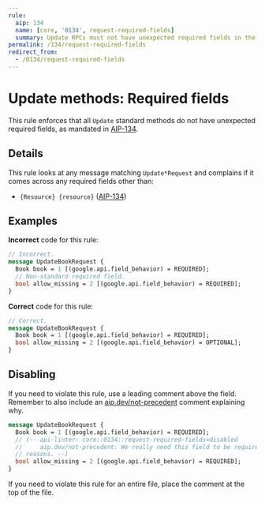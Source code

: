 ```yaml
---
rule:
  aip: 134
  name: [core, '0134', request-required-fields]
  summary: Update RPCs must not have unexpected required fields in the request.
permalink: /134/request-required-fields
redirect_from:
  - /0134/request-required-fields
---
```


# Update methods: Required fields

This rule enforces that all `Update` standard methods do not have unexpected
required fields, as mandated in [AIP-134][].

## Details

This rule looks at any message matching `Update*Request` and complains if it
comes across any required fields other than:

- `{Resource} {resource}` ([AIP-134][])

## Examples

**Incorrect** code for this rule:

```proto
// Incorrect.
message UpdateBookRequest {
  Book book = 1 [(google.api.field_behavior) = REQUIRED];
  // Non-standard required field.
  bool allow_missing = 2 [(google.api.field_behavior) = REQUIRED];
}
```

**Correct** code for this rule:

```proto
// Correct.
message UpdateBookRequest {
  Book book = 1 [(google.api.field_behavior) = REQUIRED];
  bool allow_missing = 2 [(google.api.field_behavior) = OPTIONAL];
}
```

## Disabling

If you need to violate this rule, use a leading comment above the field.
Remember to also include an [aip.dev/not-precedent][] comment explaining why.

```proto
message UpdateBookRequest {
  Book book = 1 [(google.api.field_behavior) = REQUIRED];
  // (-- api-linter: core::0134::request-required-fields=disabled
  //     aip.dev/not-precedent: We really need this field to be required because
  // reasons. --)
  bool allow_missing = 2 [(google.api.field_behavior) = REQUIRED];
}
```

If you need to violate this rule for an entire file, place the comment at the
top of the file.

[aip-134]: https://aip.dev/134
[aip.dev/not-precedent]: https://aip.dev/not-precedent
